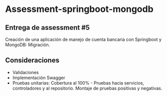 # Assessment-springboot-mongodb
## Entrega de assessment #5
Creación de una aplicación de manejo de cuenta bancaria con Springboot y MongoDB: Migración.

## Consideraciones

- Validaciones
- Implementación Swagger
- Pruebas unitarias: Cobertura al 100% - Pruebas hacia servicios, controladores y al repositorio. Montaje de pruebas positivas y negativas.

